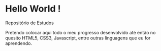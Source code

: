 # Hello World !

 Repositório de Estudos
 
Pretendo colocar aqui todo o meu progresso desenvolvido até então no quesito HTML5, CSS3, Javascript, 
entre outras linguagens que eu for aprendendo.
 
